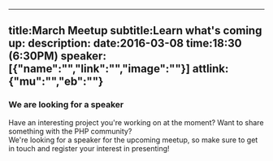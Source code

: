 ----
title:March Meetup
subtitle:Learn what's coming up:
description:
date:2016-03-08
time:18:30 (6:30PM)
speaker:[{"name":"","link":"","image":""}]
attlink:{"mu":"","eb":""}
----

### We are looking for a speaker

Have an interesting project you're working on at the moment? Want to share something with the PHP community?  
We're looking for a speaker for the upcoming meetup, so make sure to get in touch and register your interest in presenting!  
